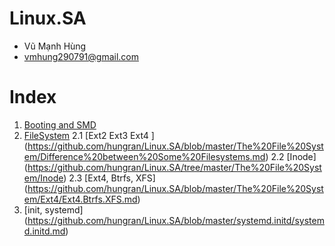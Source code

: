 # Linux.SA
 - Vũ Mạnh Hùng
 - vmhung290791@gmail.com
# Index
 1. [Booting and SMD](https://github.com/hungran/Linux.SA/blob/master/Booting/Booting.md)
 2. [FileSystem](https://github.com/hungran/Linux.SA/blob/master/The%20File%20System/The%20File%20System.md)
	2.1 [Ext2 Ext3 Ext4 ] (https://github.com/hungran/Linux.SA/blob/master/The%20File%20System/Difference%20between%20Some%20Filesystems.md)
	2.2 [Inode] (https://github.com/hungran/Linux.SA/tree/master/The%20File%20System/Inode)
	2.3 [Ext4, Btrfs, XFS] (https://github.com/hungran/Linux.SA/blob/master/The%20File%20System/Ext4/Ext4.Btrfs.XFS.md)
 3. [init, systemd] (https://github.com/hungran/Linux.SA/blob/master/systemd.initd/systemd.initd.md)	